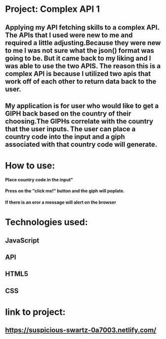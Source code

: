 # Project: Complex API 1
## Applying my API fetching skills to a complex API. The APIs that I used were new to me and required a little adjusting.Because they were new to me I was not sure what the json() format was going to be. But it came back to my liking and I was able to use the two APIS. The reason this is a complex API is because I utilized two apis that work off of each other to return data back to the user.

## My application is for user who would like to get a GIPH back based on the country of their choosing.The GIPHs correlate with the country that the user inputs. The user can place a country code into the input and a giph associated with that country code will generate.

# How to use:
#### Place country code in the input"
#### Press on the "click me!" button and the giph will poplate.
#### If there is an eror a message will alert on the browser
# Technologies used:
## JavaScript
## API
## HTML5
## CSS
# link to project:
## https://suspicious-swartz-0a7003.netlify.com/
